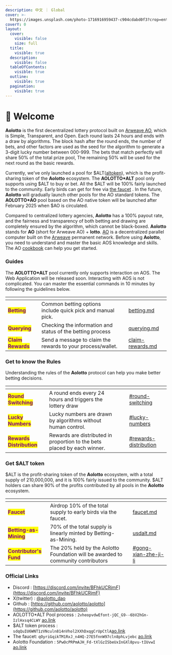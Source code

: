 ```yaml
---
description: 中文 ｜ Global
cover: >-
  https://images.unsplash.com/photo-1716916959437-c904cdabd0f3?crop=entropy&cs=srgb&fm=jpg&ixid=M3wxOTcwMjR8MHwxfHJhbmRvbXx8fHx8fHx8fDE3MjAzMjY3MzZ8&ixlib=rb-4.0.3&q=85
coverY: 0
layout:
  cover:
    visible: false
    size: full
  title:
    visible: true
  description:
    visible: false
  tableOfContents:
    visible: true
  outline:
    visible: true
  pagination:
    visible: true
---
```


# 👏 Welcome

**Aolotto** is the first decentralized lottery protocol built on [Arweave AO](https://ao.arweave.dev/), which is Simple, Transparent, and Open. Each round lasts 24 hours and ends with a draw by algorithms. The block hash after the round ends, the number of bets, and other factors are used as the seed for the algorithm to generate a 3-digit lucky number between 000-999. The bets that match perfectly will share 50% of the total prize pool, The remaining 50% will be used for the next round as the basic rewards.

Currently, we've only launched a pool for $ALT([altoken](usdalt.md)), which is the profit-sharing token of the **Aolotto** ecosystem. The **AOLOTTO\*ALT** pool only supports using $ALT to buy or bet.  All the $ALT will be 100% fairly launched to the community. Early birds can get for free via [the faucet](faucet.md) . In the future, **Aolotto** will gradually launch other pools for the AO standard tokens. The **AOLOTTO\*AO** pool based on the AO native token will be launched after February 2025 when $AO is circulated.

Compared to centralized lottery agencies, **Aolotto** has a 100% payout rate, and the fairness and transparency of both betting and drawing are completely ensured by the algorithm, which cannot be black-boxed. **Aolotto** stands for **AO** (short for Arweave AO) + **lotto**. [AO](https://ao.arweave.dev/) is a decentralized parallel computer built on the [Arweave](https://arweave.org/) permanent network. Before using **Aolotto**, you need to understand and master the basic AOS knowledge and skills. The AO [cookbook](https://cookbook_ao.arweave.dev/) can help you get started.

### Guides

The **AOLOTTO\*ALT** pool currently only supports interaction on AOS. The Web Application will be released soon. Interacting with AOS is not complicated. You can master the essential commands in 10 minutes by following the guidelines below.

<table data-view="cards"><thead><tr><th></th><th></th><th></th><th data-hidden data-card-target data-type="content-ref"></th></tr></thead><tbody><tr><td><mark style="color:purple;"><strong>Betting</strong></mark></td><td>Common betting options include quick pick and manual pick.</td><td></td><td><a href="betting.md">betting.md</a></td></tr><tr><td><mark style="color:purple;"><strong>Querying</strong></mark></td><td>Checking the information and status of the betting process</td><td></td><td><a href="querying.md">querying.md</a></td></tr><tr><td><mark style="color:purple;"><strong>Claim Rewards</strong></mark></td><td>Send a message to claim the rewards to your process/wallet.</td><td></td><td><a href="claim-rewards.md">claim-rewards.md</a></td></tr></tbody></table>

### Get to know the Rules

Understanding the rules of the **Aolotto** protocol can help you make better betting decisions.

<table data-view="cards"><thead><tr><th></th><th></th><th></th><th data-hidden data-card-target data-type="content-ref"></th></tr></thead><tbody><tr><td><mark style="color:purple;"><strong>Round Switching</strong></mark></td><td>A round ends every 24 hours and triggers the lottery draw</td><td></td><td><a href="draw-and-rules.md#round-switching">#round-switching</a></td></tr><tr><td><mark style="color:purple;"><strong>Lucky Numbers</strong></mark></td><td>Lucky numbers are drawn by algorithms without human control.</td><td></td><td><a href="draw-and-rules.md#lucky-numbers">#lucky-numbers</a></td></tr><tr><td><mark style="color:purple;"><strong>Rewards Distribution</strong></mark></td><td>Rewards are distributed in proportion to the bets placed by each winner.</td><td></td><td><a href="draw-and-rules.md#rewards-distribution">#rewards-distribution</a></td></tr></tbody></table>

### Get $ALT token

$ALT is the profit-sharing token of the **Aolotto** ecosystem, with a total supply of 210,000,000, and it is 100% fairly issued to the community. $ALT holders can share 90% of the profits contributed by all pools in the **Aolotto** ecosystem.

<table data-view="cards"><thead><tr><th></th><th></th><th></th><th data-hidden data-card-target data-type="content-ref"></th></tr></thead><tbody><tr><td><mark style="color:purple;"><strong>Faucet</strong></mark></td><td>Airdrop 10% of the total supply to early birds via the faucet.</td><td></td><td><a href="faucet.md">faucet.md</a></td></tr><tr><td><mark style="color:purple;"><strong>Betting-as-Mining</strong></mark></td><td>70% of the total supply is linearly minted by Betting-as-Mining.</td><td></td><td><a href="usdalt.md">usdalt.md</a></td></tr><tr><td><mark style="color:purple;"><strong>Contributor's Fund</strong></mark></td><td>The 20% held by the Aolotto Foundation will be awarded to community contributors</td><td></td><td><a href="usdalt.md#gong-xian-zhe-ji-li">#gong-xian-zhe-ji-li</a></td></tr></tbody></table>

### Official Links

* Discord : [https://discord.com/invite/BFhkUCRjmF](https://discord.com/invite/BFhkUCRjmF)
* X(twitter) :  [@aolotto\_dao](https://x.com/aolotto_dao)
* Github : [https://github.com/aolotto/aolotto](https://github.com/aolotto/aolotto)
* AOLOTTO\*ALT Pool process : `2vheopvdwEfont-jQC_G9--6bV2hGn-IzlHxsq4CLWY` [ao.link](https://www.ao.link/#/entity/2vheopvdwEfont-jQC_G9--6bV2hGn-IzlHxsq4CLWY)
* $ALT token process :  `sdqQuIU6WNT1zVNculn814nVhol2XXhDxqgCrUpCtlA`[ao.link](https://www.ao.link/#/token/sdqQuIU6WNT1zVNculn814nVhol2XXhDxqgCrUpCtlA)
* The faucet: `qOyriGqikTM1RxJ_n4HQ-27E5fnnW97cln8phLvjebc` [ao.link](https://www.ao.link/#/entity/qOyriGqikTM1RxJ_n4HQ-27E5fnnW97cln8phLvjebc)
* Aolotto Foundation : `5PwOcPRPmAJH_Fd-tXlGzISbeUxInGXl8pvu-tIUvwI` [ao.link](https://www.ao.link/#/entity/5PwOcPRPmAJH_Fd-tXlGzISbeUxInGXl8pvu-tIUvwI)

